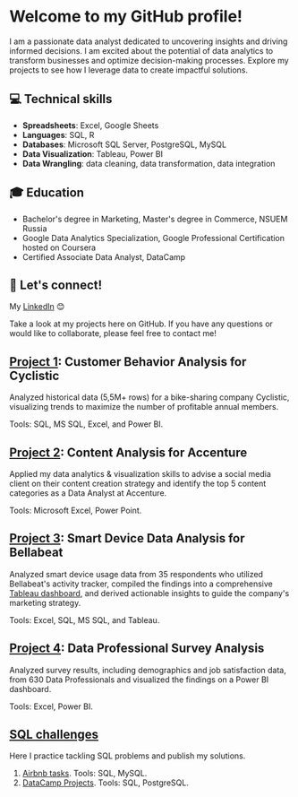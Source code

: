 # Welcome to my GitHub profile!

 I am a passionate data analyst dedicated to uncovering insights and driving informed decisions. I am excited about the potential of data analytics to transform businesses and optimize decision-making processes. Explore my projects to see how I leverage data to create impactful solutions.

## :computer: Technical skills
- **Spreadsheets**: Excel, Google Sheets
- **Languages**: SQL, R
- **Databases**: Microsoft SQL Server, PostgreSQL, MySQL
- **Data Visualization**: Tableau, Power BI
- **Data Wrangling**: data cleaning, data transformation, data integration


## :mortar_board: Education

- Bachelor's degree in Marketing, Master's degree in Commerce, NSUEM Russia
- Google Data Analytics Specialization, Google Professional Certification hosted on Coursera
- Certified Associate Data Analyst, DataCamp 

## :email: Let's connect! 
 My [LinkedIn](https://www.linkedin.com/in/liubovabramova/) :blush:

 Take a look at my projects here on GitHub. If you have any questions or would like to collaborate, please feel free to contact me! 

## [Project 1](https://github.com/luba-abramova/Portfolio/blob/main/Cyclistic/1_Introduction.md): Customer Behavior Analysis for Cyclistic
Analyzed historical data (5,5M+ rows) for a bike-sharing company Cyclistic, 
visualizing trends to maximize the number of profitable annual members. 

Tools: SQL, MS SQL, Excel, and Power BI.


## [Project 2](https://github.com/luba-abramova/Portfolio/blob/main/Accenture%20case/project.md): Content Analysis for Accenture

Applied my data analytics & visualization skills to advise a social media client on their content creation strategy and identify the top 5 content categories as a Data Analyst at Accenture.

Tools: Microsoft Excel, Power Point.


## [Project 3](https://github.com/luba-abramova/Portfolio/blob/main/Bellabeat/1_Introduction.md): Smart Device Data Analysis for Bellabeat
Analyzed smart device usage data from 35 respondents who utilized Bellabeat's activity tracker, compiled the findings into a comprehensive [Tableau dashboard](https://public.tableau.com/app/profile/liubov.abramova/viz/Bellabeatusagesummary/Dashboard1), and derived actionable insights to guide the company's marketing strategy.

Tools: Excel, SQL, MS SQL, and Tableau.

## [Project 4](https://github.com/luba-abramova/Portfolio/blob/main/Data%20Professional%20Survey/Data%20Cleaning.md): Data Professional Survey Analysis
Analyzed survey results, including demographics and job satisfaction data, from 630 Data Professionals and visualized the findings on a Power BI dashboard.

Tools: Excel, Power BI.

## [SQL challenges](https://github.com/luba-abramova/Portfolio/tree/main/SQL%20challenges)
Here I practice tackling SQL problems and publish my solutions.

1. [Airbnb tasks](https://github.com/luba-abramova/Portfolio/blob/main/SQL%20challenges/Airbnb%20tasks.md). Tools: SQL, MySQL.
2. [DataCamp Projects](https://github.com/luba-abramova/Portfolio/blob/main/SQL%20challenges/DataCamp%20projects.md).
Tools: SQL, PostgreSQL.


